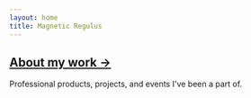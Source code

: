 ```yaml
---
layout: home
title: Magnetic Regulus
---
```


## [About my work →](./about)
Professional products, projects, and events I've been a part of.
